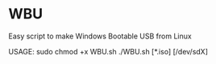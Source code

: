 # WBU
Easy script to make Windows Bootable USB from Linux

USAGE:
sudo chmod +x WBU.sh
./WBU.sh [*.iso] [/dev/sdX]
